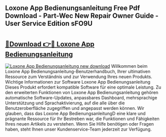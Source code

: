 ## Loxone App Bedienungsanleitung Free Pdf Download - Part-Wec New Repair Owner Guide - User Service Edition sFO9U

# <h2><a href="http://df1977.blite.top/?on=Loxone+App+Bedienungsanleitung">🔗Download 👉🔴 Loxone App Bedienungsanleitung</a></h2>

[![Loxone App Bedienungsanleitung new download](https://i.imgur.com/lujVjoI.png)](http://df1977.blite.top/?on=Loxone+App+Bedienungsanleitung)
Willkommen beim Loxone App Bedienungsanleitung-Benutzerhandbuch, Ihrer ultimativen Ressource zum Verständnis und zur Verwendung Ihres neuen Produkts. Wichtige Informationen zur Software Loxone App Bedienungsanleitung Dieses Produkt erfordert kompatible Software für eine optimale Leistung. Zu den erweiterten Funktionen von Loxone App Bedienungsanleitung gehören automatische Software-Updates, anpassbares Dashboard, mehrsprachige Unterstützung und Sprachaktivierung, auf die alle über die Benutzeroberfläche zugegriffen und angepasst werden können. Wir glauben, dass das Loxone App BedienungsanleitungD eine klare und prägnante Ressource für Ihr Bestreben war, die Funktionen und Fähigkeiten Ihres neuen Artikels zu verstehen. Wenn Sie Hilfe benötigen oder Fragen haben, steht Ihnen unser Kundenservice-Team jederzeit zur Verfügung.
